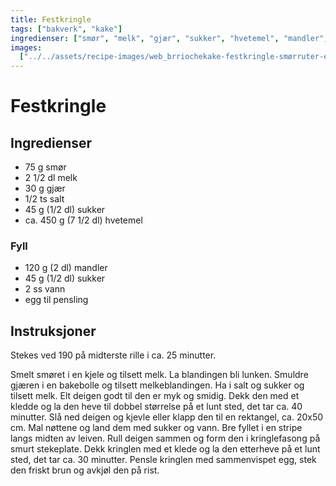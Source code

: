 ```yaml
---
title: Festkringle
tags: ["bakverk", "kake"]
ingredienser: ["smør", "melk", "gjær", "sukker", "hvetemel", "mandler", "egg"]
images:
  ["../../assets/recipe-images/web_brriochekake-festkringle-smørruter-en.jpg"]
---
```


# Festkringle

## Ingredienser

- 75 g smør
- 2 1/2 dl melk
- 30 g gjær
- 1/2 ts salt
- 45 g (1/2 dl) sukker
- ca. 450 g (7 1/2 dl) hvetemel

### Fyll

- 120 g (2 dl) mandler
- 45 g (1/2 dl) sukker
- 2 ss vann
- egg til pensling

## Instruksjoner

Stekes ved 190 på midterste rille i ca. 25 minutter.

Smelt smøret i en kjele og tilsett melk. La blandingen bli lunken. Smuldre gjæren i en bakebolle og tilsett melkeblandingen. Ha i salt og sukker og tilsett melk. Elt deigen godt til den er myk og smidig. Dekk den med et kledde og la den heve til dobbel størrelse på et lunt sted, det tar ca. 40 minutter. Slå ned deigen og kjevle eller klapp den til en rektangel, ca. 20x50 cm. Mal nøttene og land dem med sukker og vann. Bre fyllet i en stripe langs midten av leiven. Rull deigen sammen og form den i kringlefasong på smurt stekeplate. Dekk kringlen med et klede og la den etterheve på et lunt sted, det tar ca. 30 minutter. Pensle kringlen med sammenvispet egg, stek den friskt brun og avkjøl den på rist.

